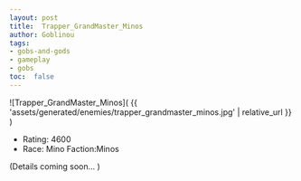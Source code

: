 ```yaml
---
layout: post
title:  Trapper_GrandMaster_Minos
author: Goblinou
tags:
- gobs-and-gods
- gameplay
- gobs
toc:  false
---
```


![Trapper_GrandMaster_Minos]( {{ 'assets/generated/enemies/trapper_grandmaster_minos.jpg' | relative_url }} )
- Rating: 4600
- Race: Mino  Faction:Minos

(Details coming soon... )
